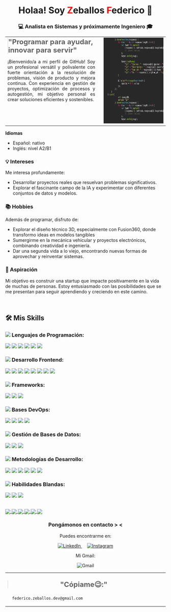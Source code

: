 <h1 align="center"> Holaa! Soy <span style="color:red;">Z</span>eballos <span style="color:red;">F</span>ederico 👋 </h1>
<h3 align="center">💻 Analista en Sistemas y próximamente Ingeniero 🎓</h3>


<table>
  <tr>
    <!-- Columna de texto -->
    <td style="width: 60%; vertical-align: top; padding-right: 20px;">
      <blockquote style="font-size: 22px; margin: 0 0 15px 0; padding: 0; text-align: left;">
        <strong>"Programar para ayudar, innovar para servir"</strong>
      </blockquote>
      <p align="justify" style="margin: 0;">
        ¡Bienvenido/a a mi perfil de GitHub! Soy un profesional versátil y polivalente 
        con fuerte orientación a la resolución de problemas, visión de producto y mejora continua.  
        Con experiencia en gestión de proyectos, optimización de procesos y autogestión, 
        mi objetivo personal es crear soluciones eficientes y sostenibles.
      </p>
    </td>

  <!-- Columna con la imagen -->
<td style="width: 40%; text-align: center; vertical-align: top;">
  <img src="https://github.com/bhumikatewary/bhumikatewary/blob/main/giphy.gif" alt="GIF" width="420" height="270">
</td>
  </tr>
</table>






**Idiomas**  
- Español: nativo  
- Inglés: nivel A2/B1 

### 💡 Intereses

Me interesa profundamente:

- Desarrollar proyectos reales que resuelvan problemas significativos.  
- Explorar el fascinante campo de la IA y experimentar con diferentes conjuntos de datos y modelos. 

### 📚 Hobbies

Además de programar, disfruto de:

- Explorar el diseño técnico 3D, especialmente con Fusion360, donde transformo ideas en modelos tangibles
- Sumergirme en la mecánica vehicular y proyectos electrónicos, combinando creatividad e ingeniería.
- Dar una segunda vida a lo viejo, encontrando nuevas formas de aprovechar y reinventar sistemas.

### 🌱 Aspiración 

Mi objetivo es construir una startup que impacte positivamente en la vida de muchas de personas. Estoy entusiasmado con las posibilidades que se me presentan para seguir aprendiendo y creciendo en este camino.

<br>
  
## 🛠️ Mis Skills

### <picture> <img src = "https://github.com/7oSkaaa/7oSkaaa/blob/main/Images/Programming_Languages.gif?raw=true" width = 20px> </picture> Lenguajes de Programación:  
<p align="left">
  <img src="https://img.shields.io/badge/JavaScript-F7DF1E?style=for-the-badge&logo=javascript&logoColor=black"/>
  <img src="https://img.shields.io/badge/C%23-239120?style=for-the-badge&logo=c-sharp&logoColor=white"/>
  <img src="https://img.shields.io/badge/Python-3776AB?style=for-the-badge&logo=python&logoColor=white"/>
  <img src="https://img.shields.io/badge/PHP-777BB4?style=for-the-badge&logo=php&logoColor=white"/>
  <img src="https://img.shields.io/badge/Ruby_on_Rails-CC0000?style=for-the-badge&logo=rubyonrails&logoColor=white"/>
  <img src="https://img.shields.io/badge/Vue.js-4FC08D?style=for-the-badge&logo=vue.js&logoColor=white"/>
</p>

### <picture> <img src = "https://github.com/7oSkaaa/7oSkaaa/blob/main/Images/Front_End.gif?raw=true" width = 20px> </picture> Desarrollo Frontend:  
<p align="left">
  <img src="https://img.shields.io/badge/HTML5-E34F26?style=for-the-badge&logo=html5&logoColor=white"/>
  <img src="https://img.shields.io/badge/CSS3-1572B6?style=for-the-badge&logo=css3&logoColor=white"/>
  <img src="https://img.shields.io/badge/Sass-CC6699?style=for-the-badge&logo=sass&logoColor=white"/>
  <img src="https://img.shields.io/badge/TypeScript-3178C6?style=for-the-badge&logo=typescript&logoColor=white"/>
  <img src="https://img.shields.io/badge/PWA-5A0FC8?style=for-the-badge&logo=pwa&logoColor=white"/>
  <img src="https://img.shields.io/badge/Vuetify-1867C0?style=for-the-badge&logo=vuetify&logoColor=white"/>
  <img src="https://img.shields.io/badge/Tailwind_CSS-38B2AC?style=for-the-badge&logo=tailwind-css&logoColor=white"/>
  <img src="https://img.shields.io/badge/Bootstrap-7952B3?style=for-the-badge&logo=bootstrap&logoColor=white"/>
</p>

### <picture> <img src = "https://github.com/7oSkaaa/7oSkaaa/blob/main/Images/CP_PS.gif?raw=true" width = 20px> </picture> Frameworks:  
<p align="left">
  <img src="https://img.shields.io/badge/Vue.js-4FC08D?style=for-the-badge&logo=vue.js&logoColor=white"/>
  <img src="https://img.shields.io/badge/Laravel-FF2D20?style=for-the-badge&logo=laravel&logoColor=white"/>
  <img src="https://img.shields.io/badge/Ruby_on_Rails-CC0000?style=for-the-badge&logo=rubyonrails&logoColor=white"/>
</p>

### <picture> <img src = "https://github.com/7oSkaaa/7oSkaaa/blob/main/Images/Software_Tools.gif?raw=true" width = 20px> </picture> Bases DevOps:  
<p align="left">
  <img src="https://img.shields.io/badge/Git-F05032?style=for-the-badge&logo=git&logoColor=white"/>
  <img src="https://img.shields.io/badge/GitHub-181717?style=for-the-badge&logo=github&logoColor=white"/>
  <img src="https://img.shields.io/badge/Docker-2496ED?style=for-the-badge&logo=docker&logoColor=white"/>
  <img src="https://img.shields.io/badge/CI%2FCD-Basic-blue?style=for-the-badge&logo=githubactions&logoColor=white"/>
</p>

### <picture> <img src = "https://github.com/7oSkaaa/7oSkaaa/blob/main/Images/IDEs.gif?raw=true" width = 20px> </picture> Gestión de Bases de Datos:  
<p align="left">
  <img src="https://img.shields.io/badge/MySQL-4479A1?style=for-the-badge&logo=mysql&logoColor=white"/>
  <img src="https://img.shields.io/badge/PostgreSQL-336791?style=for-the-badge&logo=postgresql&logoColor=white"/>
  <img src="https://img.shields.io/badge/Postman-FF6C37?style=for-the-badge&logo=postman&logoColor=white"/>
</p>

### <picture> <img src = "https://github.com/7oSkaaa/7oSkaaa/blob/main/Images/OS.gif?raw=true" width = 20px> </picture> Metodologías de Desarrollo:  
<p align="left">
  <img src="https://img.shields.io/badge/Scrum-6DB33F?style=for-the-badge&logo=trello&logoColor=white"/>
  <img src="https://img.shields.io/badge/Kanban-0052CC?style=for-the-badge&logo=jira&logoColor=white"/>
  <img src="https://img.shields.io/badge/XP-FF5722?style=for-the-badge&logoColor=white"/>
  <img src="https://img.shields.io/badge/DSDM-4CAF50?style=for-the-badge&logoColor=white"/>
  <img src="https://img.shields.io/badge/Scrumban-4285F4?style=for-the-badge&logoColor=white"/>
  <img src="https://img.shields.io/badge/Agile-000000?style=for-the-badge&logo=agile&logoColor=white"/>
</p>

### <picture> <img src = "https://github.com/7oSkaaa/7oSkaaa/blob/main/Images/CP_PS.gif?raw=true" width = 20px> </picture> Habilidades Blandas: 
<p align="left">
  <img src="https://img.shields.io/badge/Comunicación-4285F4?style=for-the-badge&logo=googlechat&logoColor=white"/>
  <img src="https://img.shields.io/badge/Colaboración-00C7B7?style=for-the-badge&logo=teams&logoColor=white"/>
  <img src="https://img.shields.io/badge/Oratoria-FF4088?style=for-the-badge&logoColor=white"/>
</p>



<br>


  
  <a href="https://github.com/FedericoZeballos/AdministracionVentasDespensa">
  <img align="center" src="https://github-readme-stats.vercel.app/api/pin/?username=FedericoZeballos&repo=AdministracionVentasDespensa&theme=blue_navy&cache_seconds=0" />
</a>
<a href="https://github.com/SumanthBajjuri07/clear-date-predictor">
  <img align="center" src="https://github-readme-stats.vercel.app/api/pin/?username=SumanthBajjuri07&repo=clear-date-predictor&theme=great-gatsby" />
</a>

  <a href="https://github.com/SumanthBajjuri07/project-football-matches">
  <img align="center" src="https://github-readme-stats.vercel.app/api/pin/?username=SumanthBajjuri07&repo=project-football-matches&theme=great-gatsby" />
</a>
<a href="https://github.com/SumanthBajjuri07/investigating-the-netflix-movies">
  <img align="center" src="https://github-readme-stats.vercel.app/api/pin/?username=SumanthBajjuri07&repo=investigating-the-netflix-movies&theme=great-gatsby" />
</a>

  <a href="https://github.com/SumanthBajjuri07/disney-movies-and-box-office-success">
  <img align="center" src="https://github-readme-stats.vercel.app/api/pin/?username=SumanthBajjuri07&repo=disney-movies-and-box-office-success&theme=great-gatsby" />
</a>
<a href="https://github.com/SumanthBajjuri07/collab">
  <img align="center" src="https://github-readme-stats.vercel.app/api/pin/?username=SumanthBajjuri07&repo=collab&theme=great-gatsby" />
</a>



<br>


<h3 align="center">Pongámonos en contacto &gt; &lt;</h3>

<p align="center">
  Puedes encontrarme en:
</p>

<p align="center">
  <a href="https://www.linkedin.com/in/federicozeballos">
    <img src="https://raw.githubusercontent.com/rahuldkjain/github-profile-readme-generator/master/src/images/icons/Social/linked-in-alt.svg" alt="LinkedIn" height="30" />
  </a>&nbsp;&nbsp;&nbsp;
  <a href="https://www.instagram.com/fede_zbs">
    <img src="https://raw.githubusercontent.com/rahuldkjain/github-profile-readme-generator/master/src/images/icons/Social/instagram.svg" alt="Instagram" height="30" />
  </a>
</p>

<div align="center">
<p align="center">
  Mi Gmail:
</p>

<p align="center"> <img src="https://cdn-icons-png.flaticon.com/512/281/281769.png" alt="Gmail" height="40" /> </p>

<table>
  <tr>
    <!-- Columna de texto -->
    <td style="width: 60%; vertical-align: top; padding-right: 20px;">
      <blockquote style="font-size: 22px; margin: 0; padding: 0;">
        <p align="center">
          <strong>"Cópiame😉:"</strong>
        </p>
      </blockquote>

      federico.zeballos.dev@gmail.com        
  </tr>
</table>
</div>



<!--
**FedericoZeballos/FedericoZeballos** is a ✨ _special_ ✨ repository because its README.md (this file) appears on your GitHub profile.

Here are some ideas to get you started:

- 🔭 I’m currently working on ...
- 🌱 I’m currently learning ...
- 👯 I’m looking to collaborate on ...
- 🤔 I’m looking for help with ...
- 💬 Ask me about ...
- 📫 How to reach me: ...
- 😄 Pronouns: ...
- ⚡ Fun fact: ...
-->
